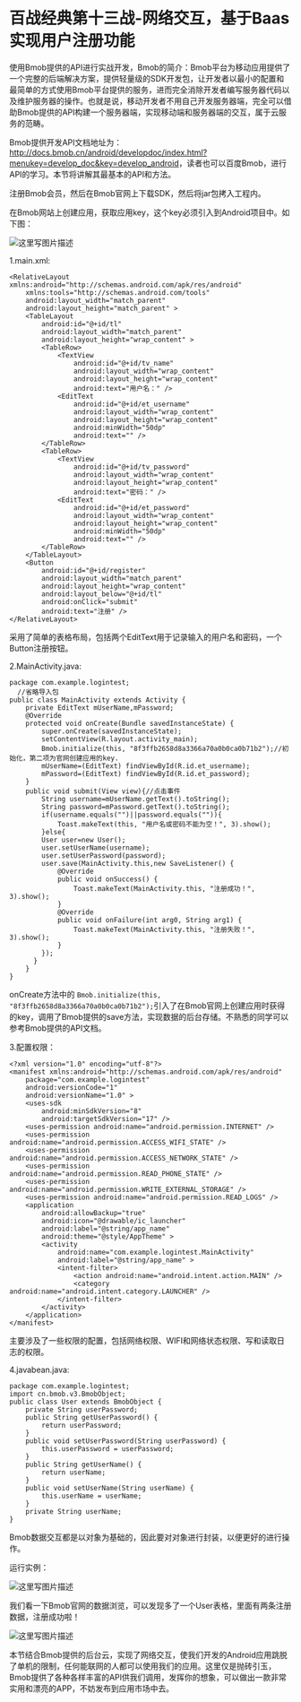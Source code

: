 # 百战经典第十三战-网络交互，基于Baas实现用户注册功能

使用Bmob提供的API进行实战开发，Bmob的简介：Bmob平台为移动应用提供了一个完整的后端解决方案，提供轻量级的SDK开发包，让开发者以最小的配置和最简单的方式使用Bmob平台提供的服务，进而完全消除开发者编写服务器代码以及维护服务器的操作。也就是说，移动开发者不用自己开发服务器端，完全可以借助Bmob提供的API构建一个服务器端，实现移动端和服务器端的交互，属于云服务的范畴。

Bmob提供开发API文档地址为：<http://docs.bmob.cn/android/developdoc/index.html?menukey=develop_doc&key=develop_android>，读者也可以百度Bmob，进行API的学习。本节将讲解其最基本的API和方法。

注册Bmob会员，然后在Bmob官网上下载SDK，然后将jar包拷入工程内。

在Bmob网站上创建应用，获取应用key，这个key必须引入到Android项目中。如下图：

![这里写图片描述](http://img.blog.csdn.net/20160314181923542)

1.main.xml:

```
<RelativeLayout xmlns:android="http://schemas.android.com/apk/res/android"  
    xmlns:tools="http://schemas.android.com/tools"  
    android:layout_width="match_parent"  
    android:layout_height="match_parent" >  
    <TableLayout  
        android:id="@+id/tl"  
        android:layout_width="match_parent"  
        android:layout_height="wrap_content" >  
        <TableRow>  
            <TextView  
                android:id="@+id/tv_name"  
                android:layout_width="wrap_content"  
                android:layout_height="wrap_content"  
                android:text="用户名：" />  
            <EditText  
                android:id="@+id/et_username"  
                android:layout_width="wrap_content"  
                android:layout_height="wrap_content"  
                android:minWidth="50dp"  
                android:text="" />  
        </TableRow>  
        <TableRow>  
            <TextView  
                android:id="@+id/tv_password"  
                android:layout_width="wrap_content"  
                android:layout_height="wrap_content"  
                android:text="密码：" />  
            <EditText  
                android:id="@+id/et_password"  
                android:layout_width="wrap_content"  
                android:layout_height="wrap_content"  
                android:minWidth="50dp"  
                android:text="" />  
        </TableRow>  
    </TableLayout>  
    <Button  
        android:id="@+id/register"  
        android:layout_width="match_parent"  
        android:layout_height="wrap_content"  
        android:layout_below="@+id/tl"  
        android:onClick="submit"  
        android:text="注册" />  
</RelativeLayout>
```

采用了简单的表格布局，包括两个EditText用于记录输入的用户名和密码，一个Button注册按钮。

2.MainActivity.java:

```
package com.example.logintest;  
  //省略导入包
public class MainActivity extends Activity {  
    private EditText mUserName,mPassword;  
    @Override  
    protected void onCreate(Bundle savedInstanceState) {  
        super.onCreate(savedInstanceState);  
        setContentView(R.layout.activity_main);  
        Bmob.initialize(this, "8f3ffb2658d8a3366a70a0b0ca0b71b2");//初始化，第二项为官网创建应用的key.  
        mUserName=(EditText) findViewById(R.id.et_username);  
        mPassword=(EditText) findViewById(R.id.et_password);  
    }  
    public void submit(View view){//点击事件  
        String username=mUserName.getText().toString();  
        String password=mPassword.getText().toString();  
        if(username.equals("")||password.equals("")){  
            Toast.makeText(this, "用户名或密码不能为空！", 3).show();  
        }else{  
        User user=new User();  
        user.setUserName(username);  
        user.setUserPassword(password);  
        user.save(MainActivity.this,new SaveListener() {      
            @Override  
            public void onSuccess() {  
                Toast.makeText(MainActivity.this, "注册成功！", 3).show();     
            }  
            @Override  
            public void onFailure(int arg0, String arg1) {  
                Toast.makeText(MainActivity.this, "注册失败！", 3).show();  
            }  
        });  
      }
    }     
}  
```

onCreate方法中的 `Bmob.initialize(this, "8f3ffb2658d8a3366a70a0b0ca0b71b2");`引入了在Bmob官网上创建应用时获得的key，调用了Bmob提供的save方法，实现数据的后台存储。不熟悉的同学可以参考Bmob提供的API文档。

3.配置权限：

```
<?xml version="1.0" encoding="utf-8"?>  
<manifest xmlns:android="http://schemas.android.com/apk/res/android"  
    package="com.example.logintest"  
    android:versionCode="1"  
    android:versionName="1.0" >  
    <uses-sdk  
        android:minSdkVersion="8"  
        android:targetSdkVersion="17" />  
    <uses-permission android:name="android.permission.INTERNET" />  
    <uses-permission android:name="android.permission.ACCESS_WIFI_STATE" />  
    <uses-permission android:name="android.permission.ACCESS_NETWORK_STATE" />  
    <uses-permission android:name="android.permission.READ_PHONE_STATE" />  
    <uses-permission android:name="android.permission.WRITE_EXTERNAL_STORAGE" />  
    <uses-permission android:name="android.permission.READ_LOGS" />  
    <application  
        android:allowBackup="true"  
        android:icon="@drawable/ic_launcher"  
        android:label="@string/app_name"  
        android:theme="@style/AppTheme" >  
        <activity  
            android:name="com.example.logintest.MainActivity"  
            android:label="@string/app_name" >  
            <intent-filter>  
                <action android:name="android.intent.action.MAIN" />  
                <category android:name="android.intent.category.LAUNCHER" />  
            </intent-filter>  
        </activity>  
    </application>  
</manifest> 
```

主要涉及了一些权限的配置，包括网络权限、WIFI和网络状态权限、写和读取日志的权限。

4.javabean.java:

```
package com.example.logintest;   
import cn.bmob.v3.BmobObject;  
public class User extends BmobObject {  
    private String userPassword;  
    public String getUserPassword() {  
        return userPassword;  
    }  
    public void setUserPassword(String userPassword) {  
        this.userPassword = userPassword;  
    }  
    public String getUserName() {  
        return userName;  
    }  
    public void setUserName(String userName) {  
        this.userName = userName;  
    }  
    private String userName;  
}  
```

Bmob数据交互都是以对象为基础的，因此要对对象进行封装，以便更好的进行操作。

运行实例：

![这里写图片描述](http://img.blog.csdn.net/20160314182313918)

我们看一下Bmob官网的数据浏览，可以发现多了一个User表格，里面有两条注册数据，注册成功啦！

![这里写图片描述](http://img.blog.csdn.net/20160314182349086)

本节结合Bmob提供的后台云，实现了网络交互，使我们开发的Android应用跳脱了单机的限制，任何能联网的人都可以使用我们的应用。这里仅是抛砖引玉，Bmob提供了各种各样丰富的API供我们调用，发挥你的想象，可以做出一款非常实用和漂亮的APP，不妨发布到应用市场中去。
